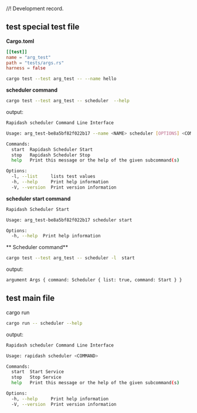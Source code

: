 //! Development record.

## test special test file

**Cargo.toml**
```toml
[[test]]
name = "arg_test"
path = "tests/args.rs"
harness = false
```


```bash
cargo test --test arg_test -- --name hello
```

**scheduler command**
```bash
cargo test --test arg_test -- scheduler  --help
```
output:
```bash
Rapidash scheduler Command Line Interface

Usage: arg_test-be8a5bf82f022b17 --name <NAME> scheduler [OPTIONS] <COMMAND>

Commands:
  start  Rapidash Scheduler Start
  stop   Rapidash Scheduler Stop
  help   Print this message or the help of the given subcommand(s)

Options:
  -l, --list     lists test values
  -h, --help     Print help information
  -V, --version  Print version information
```

**scheduler start command**
```bash
Rapidash Scheduler Start

Usage: arg_test-be8a5bf82f022b17 scheduler start

Options:
  -h, --help  Print help information
```

** Scheduler command**
```bash
cargo test --test arg_test -- scheduler -l  start
```

output:
```bash
argument Args { command: Scheduler { list: true, command: Start } }
```


## test main file
cargo run
```bash
cargo run -- scheduler --help
```
output:
```bash
Rapidash scheduler Command Line Interface

Usage: rapidash scheduler <COMMAND>

Commands:
  start  Start Service
  stop   Stop Service
  help   Print this message or the help of the given subcommand(s)

Options:
  -h, --help     Print help information
  -V, --version  Print version information
```
